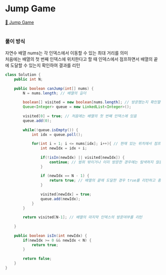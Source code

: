 # Jump Game

[:link: Jump Game](https://leetcode.com/problems/jump-game/)  
<br>

### 풀이 방식
자연수 배열 nums는 각 인덱스에서 이동할 수 있는 최대 거리를 의미  
처음에는 배열의 첫 번째 인덱스에 위치한다고 할 때 인덱스에서 점프하면서 배열의 끝에 도달할 수 있는지 확인하여 결과를 리턴

```java
class Solution {
    public int N;
    
    public boolean canJump(int[] nums) {
        N = nums.length; // 배열의 길이
        
        boolean[] visited = new boolean[nums.length]; // 방문했는지 확인할 배열
        Queue<Integer> queue = new LinkedList<Integer>();
        
        visited[0] = true; // 처음에는 배열의 첫 번째 인덱스에 있음
        queue.add(0);
        
        while(!queue.isEmpty()) {
            int idx = queue.poll();
            
            for(int i = 1; i <= nums[idx]; i++){ // 현재 있는 위치에서 점프할 수 있는 길이에 있는 인덱스 다 방문하기
                int newIdx = idx + i;
                
                if(!isIn(newIdx) || visited[newIdx]) {
                    continue; // 범위 밖이거나 이미 방문한 경우에는 탐색하지 않음
                }
                
                if (newIdx == N - 1) {
                    return true; // 배열의 끝에 도달한 경우 true를 리턴하고 종료
                }
                
                visited[newIdx] = true;
                queue.add(newIdx);
            }
        }
        
        return visited[N-1]; // 배열의 마지막 인덱스의 방문여부를 리턴
        
    }
    
    public boolean isIn(int newIdx) {
        if(newIdx >= 0 && newIdx < N) {
            return true;
        }
        
        return false;
    }
}
```
